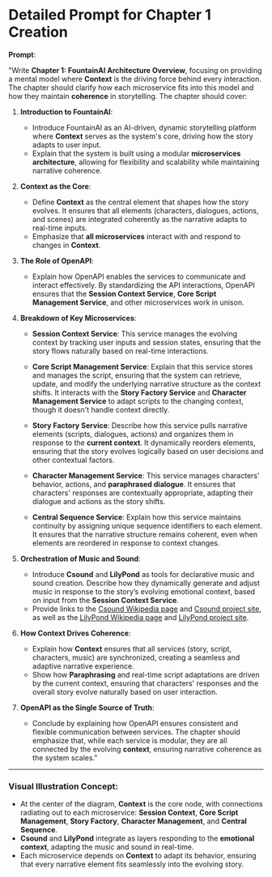
# Detailed Prompt for Chapter 1 Creation

**Prompt**:

"Write **Chapter 1: FountainAI Architecture Overview**, focusing on providing a mental model where **Context** is the driving force behind every interaction. The chapter should clarify how each microservice fits into this model and how they maintain **coherence** in storytelling. The chapter should cover:

1. **Introduction to FountainAI**:
   - Introduce FountainAI as an AI-driven, dynamic storytelling platform where **Context** serves as the system's core, driving how the story adapts to user input.
   - Explain that the system is built using a modular **microservices architecture**, allowing for flexibility and scalability while maintaining narrative coherence.

2. **Context as the Core**:
   - Define **Context** as the central element that shapes how the story evolves. It ensures that all elements (characters, dialogues, actions, and scenes) are integrated coherently as the narrative adapts to real-time inputs.
   - Emphasize that **all microservices** interact with and respond to changes in **Context**.

3. **The Role of OpenAPI**:
   - Explain how OpenAPI enables the services to communicate and interact effectively. By standardizing the API interactions, OpenAPI ensures that the **Session Context Service**, **Core Script Management Service**, and other microservices work in unison.

4. **Breakdown of Key Microservices**:
   - **Session Context Service**: This service manages the evolving context by tracking user inputs and session states, ensuring that the story flows naturally based on real-time interactions.
   
   - **Core Script Management Service**: Explain that this service stores and manages the script, ensuring that the system can retrieve, update, and modify the underlying narrative structure as the context shifts. It interacts with the **Story Factory Service** and **Character Management Service** to adapt scripts to the changing context, though it doesn't handle context directly.
   
   - **Story Factory Service**: Describe how this service pulls narrative elements (scripts, dialogues, actions) and organizes them in response to the **current context**. It dynamically reorders elements, ensuring that the story evolves logically based on user decisions and other contextual factors.

   - **Character Management Service**: This service manages characters' behavior, actions, and **paraphrased dialogue**. It ensures that characters' responses are contextually appropriate, adapting their dialogue and actions as the story shifts.

   - **Central Sequence Service**: Explain how this service maintains continuity by assigning unique sequence identifiers to each element. It ensures that the narrative structure remains coherent, even when elements are reordered in response to context changes.

5. **Orchestration of Music and Sound**:
   - Introduce **Csound** and **LilyPond** as tools for declarative music and sound creation. Describe how they dynamically generate and adjust music in response to the story’s evolving emotional context, based on input from the **Session Context Service**.
   - Provide links to the [Csound Wikipedia page](https://en.wikipedia.org/wiki/Csound) and [Csound project site](https://csound.com/), as well as the [LilyPond Wikipedia page](https://en.wikipedia.org/wiki/LilyPond) and [LilyPond project site](https://lilypond.org/).

6. **How Context Drives Coherence**:
   - Explain how **Context** ensures that all services (story, script, characters, music) are synchronized, creating a seamless and adaptive narrative experience.
   - Show how **Paraphrasing** and real-time script adaptations are driven by the current context, ensuring that characters' responses and the overall story evolve naturally based on user interaction.

7. **OpenAPI as the Single Source of Truth**:
   - Conclude by explaining how OpenAPI ensures consistent and flexible communication between services. The chapter should emphasize that, while each service is modular, they are all connected by the evolving **context**, ensuring narrative coherence as the system scales."

---

### Visual Illustration Concept:
- At the center of the diagram, **Context** is the core node, with connections radiating out to each microservice: **Session Context**, **Core Script Management**, **Story Factory**, **Character Management**, and **Central Sequence**.
- **Csound** and **LilyPond** integrate as layers responding to the **emotional context**, adapting the music and sound in real-time.
- Each microservice depends on **Context** to adapt its behavior, ensuring that every narrative element fits seamlessly into the evolving story.
